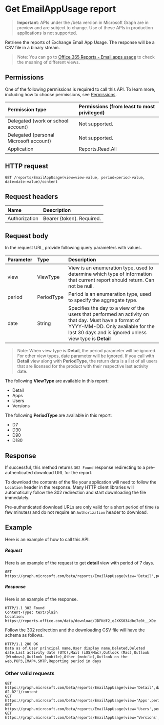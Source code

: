 # Get EmailAppUsage report

> **Important**: APIs under the /beta version in Microsoft Graph are in preview and are subject to change. Use of these APIs in production applications is not supported.

Retrieve the reports of Exchange Email App Usage. The response will be a CSV file in a binary stream.

> Note: You can go to [Office 365 Reports - Email apps usage](https://support.office.com/client/Email-apps-usage-c2ce12a2-934f-4dd4-ba65-49b02be4703d) to check the meaning of different views.

## Permissions

One of the following permissions is required to call this API. To learn more, including how to choose permissions, see [Permissions](../../../concepts/permissions_reference.md).

|Permission type      | Permissions (from least to most privileged)              | 
|:--------------------|:---------------------------------------------------------| 
|Delegated (work or school account) | Not supported.    | 
|Delegated (personal Microsoft account) | Not supported.    | 
|Application | Reports.Read.All | 


## HTTP request

<!-- { "blockType": "ignored" } -->

```http
GET /reports/EmailAppUsage(view=view-value, period=period-value, date=date-value)/content
```

## Request headers

| Name       | Description|
|:---------------|:----------|
| Authorization  | Bearer {token}. Required. |

## Request body

In the request URL, provide following query parameters with values.

| Parameter   | Type|Description|
|:---------------|:--------|:----------|
|view|ViewType|View is an enumeration type, used to determine which type of information that current report should return. Can not be null.|
|period|PeriodType|Period is an enumeration type, used to specify the aggregate type.|
|date|String|Specifies the day to a view of the users that performed an activity on that day. Must have a format of YYYY-MM-DD. Only available for the last 30 days and is ignored unless view type is **Detail**|

> Note: When view type is **Detail**, the period parameter will be ignored. For other view types, date parameter will be ignored.
> If you call with **Detail** view along with **PeriodType**, the return data is a list of all users that are licensed for the product with their respective last activity date.

The following **ViewType** are available in this report:

- Detail
- Apps
- Users
- Versions

The following **PeriodType** are available in this report:

- D7
- D30
- D90
- D180

## Response

If successful, this method returns `302 Found` response redirecting to a pre-authenticated download URL for the report.

To download the contents of the file your application will need to follow the `Location` header in the response.
Many HTTP client libraries will automatically follow the 302 redirection and start downloading the file immedately.

Pre-authenticated download URLs are only valid for a short period of time (a few minutes) and do not require an `Authorization` header to download.

## Example

Here is an example of how to call this API.

##### Request

Here is an example of the request to get **detail** view with period of 7 days.
<!-- {
  "blockType": "request",
  "name": "reportroot_emailappusage"
}-->

```http
GET https://graph.microsoft.com/beta/reports/EmailAppUsage(view='Detail',period='D7')/content
```

##### Response

Here is an example of the response.
<!-- {
  "blockType": "response",
  "@odata.type": "stream"
} -->

```http
HTTP/1.1 302 Found
Content-Type: text/plain
Location: https://reports.office.com/data/download/JDFKdf2_eJXKS034dbc7e0t__XDe
```

Follow the 302 redirection and the downloading CSV file will have the schema as follows.
<!-- {
  "blockType": "response",
  "truncated": true,
  "@odata.type": "stream"
} -->

```http
HTTP/1.1 200 OK
Data as of,User principal name,User display name,Deleted,Deleted date,Last activity date (UTC),Mail (iOS/Mac),Outlook (Mac),Outlook (Windows),Outlook (mobile),Other (mobile),Outlook on the web,POP3,IMAP4,SMTP,Reporting period in days
```

### Other valid requests

<!-- {
  "blockType": "request",
  "name": "reportroot_emailappusage"
}-->

```http
GET https://graph.microsoft.com/beta/reports/EmailAppUsage(view='Detail',date='2017-02-02')/content
GET https://graph.microsoft.com/beta/reports/EmailAppUsage(view='Apps',period='D7')/content
GET https://graph.microsoft.com/beta/reports/EmailAppUsage(view='Users',period='D7')/content
GET https://graph.microsoft.com/beta/reports/EmailAppUsage(view='Versions',period='D7')/content
```

<!-- uuid: 8fcb5dbc-d5aa-4681-8e31-b001d5168d79
2015-10-25 14:57:30 UTC -->
<!-- {
  "type": "#page.annotation",
  "description": "ReportRoot: EmailAppUsage",
  "keywords": "",
  "section": "documentation",
  "tocPath": ""
}-->